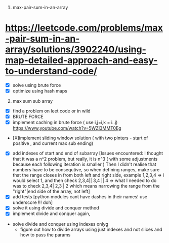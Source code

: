 1) max-pair-sum-in-an-array
# https://leetcode.com/problems/max-pair-sum-in-an-array/solutions/3902240/using-map-detailed-approach-and-easy-to-understand-code/
- [X] solve using brute force
- [X] optimize using hash maps
2) max sum sub array 
- [X] find a problem on leet code or in wild
- [X] BRUTE FORCE
- [X] implement caching in brute force ( use i,j=i,k = i..j) https://www.youtube.com/watch?v=5WZl3MMT0Eg
- [X]implement sliding window solution ( with two pinters - start of positive , and current max sub ending)
- [X] add indexes of start and end of subarray 
[Issues encountered:
I thought that it was a n^2 problem, but really, it is n^3 ( with some adjustments because each following iteration is smaller ) 
Then I didn't realise that numbers have to be consequtive, so when defining ranges, make sure that the range closes in from both left
and right side, example 1,2,3,4 => i would select 1, and then check 2,3,4|| 3,4 || 4 => what I needed to do was to check 2,3,4| 2,3 | 2
which means narrowing the range from the "right"|end side of the array, not left]
- [x] add tests
[python modules cant have dashes in their names! use underscore !!! doh]
- [X] solve it using divide and conquer method
- [X] implement divide and conquer again, 
- solve divide and conquer using indexes onlyg
  - figure out how to divide arrays using just indexes and not slices and how to pass the params

